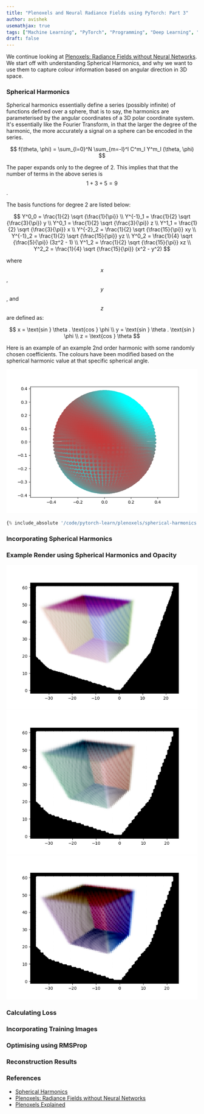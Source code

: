 ```yaml
---
title: "Plenoxels and Neural Radiance Fields using PyTorch: Part 3"
author: avishek
usemathjax: true
tags: ["Machine Learning", "PyTorch", "Programming", "Deep Learning", "Neural Radiance Fields", "Machine Vision"]
draft: false
---
```


We continue looking at [Plenoxels: Radiance Fields without Neural Networks](https://arxiv.org/abs/2112.05131). We start off with understanding Spherical Harmonics, and why we want to use them to capture colour information based on angular direction in 3D space.

### Spherical Harmonics

Spherical harmonics essentially define a series (possibly infinite) of functions defined over a sphere, that is to say, the harmonics are parameterised by the angular coordinates of a 3D polar coordinate system. It's essentially like the Fourier Transform, in that the larger the degree of the harmonic, the more accurately a signal on a sphere can be encoded in the series.

$$
f(\theta, \phi) = \sum_{l=0}^N \sum_{m=-l}^l C^m_l Y^m_l (\theta, \phi)
$$

The paper expands only to the degree of 2. This implies that that the number of terms in the above series is $$1+3+5=9$$.

The basis functions for degree 2 are listed below:

$$
Y^0_0 = \frac{1}{2} \sqrt {\frac{1}{\pi}} \\
Y^{-1}_1 = \frac{1}{2} \sqrt {\frac{3}{\pi}} y \\
Y^0_1 = \frac{1}{2} \sqrt {\frac{3}{\pi}} z \\
Y^1_1 = \frac{1}{2} \sqrt {\frac{3}{\pi}} x \\
Y^{-2}_2 = \frac{1}{2} \sqrt {\frac{15}{\pi}} xy \\
Y^{-1}_2 = \frac{1}{2} \sqrt {\frac{15}{\pi}} yz \\
Y^0_2 = \frac{1}{4} \sqrt {\frac{5}{\pi}} (3z^2 - 1) \\
Y^1_2 = \frac{1}{2} \sqrt {\frac{15}{\pi}} xz \\
Y^2_2 = \frac{1}{4} \sqrt {\frac{15}{\pi}} (x^2 - y^2)
$$

where $$x$$, $$y$$, and $$z$$ are defined as:

$$
x = \text{sin } \theta . \text{cos } \phi \\
y = \text{sin } \theta . \text{sin } \phi \\
z = \text{cos } \theta
$$

Here is an example of an example 2nd order harmonic with some randomly chosen coefficients. The colours have been modified based on the spherical harmonic value at that specific spherical angle.

![Random Spherical Harmonic](/assets/images/random-spherical-harmonic.png)

```python
{% include_absolute '/code/pytorch-learn/plenoxels/spherical-harmonics.py' %}
```
### Incorporating Spherical Harmonics

### Example Render using Spherical Harmonics and Opacity

![Volumetric Rendering using Trilinear Interpolation with Spherical Harmonic-1](/assets/images/volumetric-rendering-trilinear-interpolation-spherical-harmonics.png)
![Volumetric Rendering using Trilinear Interpolation with Spherical Harmonic-2](/assets/images/volumetric-rendering-trilinear-interpolation-spherical-harmonics-2.png)
![Volumetric Rendering using Trilinear Interpolation with Spherical Harmonic-2](/assets/images/volumetric-rendering-trilinear-interpolation-spherical-harmonics-3.png)

### Calculating Loss

### Incorporating Training Images

### Optimising using RMSProp

### Reconstruction Results

### References

- [Spherical Harmonics](https://patapom.com/blog/SHPortal/#fn:2)
- [Plenoxels: Radiance Fields without Neural Networks](https://arxiv.org/abs/2112.05131)
- [Plenoxels Explained](https://deeprender.ai/blog/plenoxels-radiance-fields-without-neural-networks)

